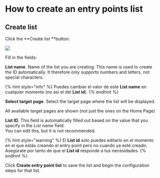 # How to create an entry points list

## Create list

Click the **Create list **button:

![](../.gitbook/assets/image.png)

Fill in the fields:

**List name**. Name of the list you are creating. This name is used to create the ID automatically. It therefore only supports numbers and letters, not special characters.

{% hint style="info" %} Puedes cambiar el valor de este **List name** en cualquier momento (no así el del **List id**). {% endhint %}

**Select target page**. Select the target page where the list will be displayed.

All available target pages are shown (not just the ones on the Home Page)

**List ID**. This field is automatically filled out based on the value that you specify in the *List name* field.<br> You can edit this, but it is not recommended.

{% hint style="warning" %} El **List id** solo puedes editarlo en el momento en el que estás creando el entry point pero no cuando ya esté creado. Asegúrate por tanto de que el **List id** responde a tus necesidades. {% endhint %}

Click **Create entry point list** to save the list and begin the configuration steps for that list.
